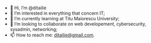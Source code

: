 - 👋 Hi, I’m @ditailie
- 👀 I’m interested in everything that concern IT;
- 🌱 I’m currently learning at Titu Maiorescu University;
- 💞️ I’m looking to collaborate on web developement, cybersecurity, sysadmin, networking;
- 📫 How to reach me: ditailie@gmail.com.

<!---
ditailie/ditailie is a ✨ special ✨ repository because its `README.md` (this file) appears on your GitHub profile.
You can click the Preview link to take a look at your changes.
--->

